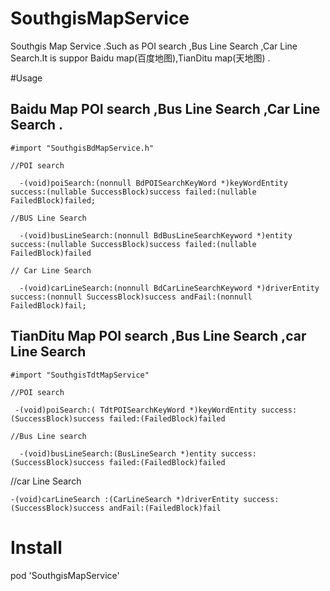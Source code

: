# SouthgisMapService
Southgis Map Service .Such as POI search ,Bus Line Search ,Car Line Search.It is suppor Baidu map(百度地图),TianDitu map(天地图)  .

#Usage

  ## Baidu Map POI search ,Bus Line Search ,Car Line Search .
  
    #import "SouthgisBdMapService.h"
    
    //POI search
    
      -(void)poiSearch:(nonnull BdPOISearchKeyWord *)keyWordEntity success:(nullable SuccessBlock)success failed:(nullable FailedBlock)failed;
      
    //BUS Line Search
    
      -(void)busLineSearch:(nonnull BdBusLineSearchKeyword *)entity success:(nullable SuccessBlock)success failed:(nullable FailedBlock)failed
      
    // Car Line Search 
    
      -(void)carLineSearch:(nonnull BdCarLineSearchKeyword *)driverEntity success:(nonnull SuccessBlock)success andFail:(nonnull FailedBlock)fail;
      
    
  ## TianDitu Map POI search ,Bus Line Search ,car Line Search
    
    #import "SouthgisTdtMapService"
    
    //POI search 
    
     -(void)poiSearch:( TdtPOISearchKeyWord *)keyWordEntity success:(SuccessBlock)success failed:(FailedBlock)failed
    
    //Bus Line search
    
      -(void)busLineSearch:(BusLineSearch *)entity success:(SuccessBlock)success failed:(FailedBlock)failed
      
   //car Line Search
    
    -(void)carLineSearch :(CarLineSearch *)driverEntity success:(SuccessBlock)success andFail:(FailedBlock)fail
    
# Install

pod 'SouthgisMapService'
